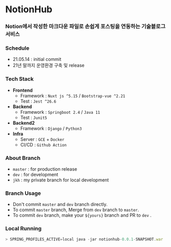 # NotionHub

### Notion에서 작성한 마크다운 파일로 손쉽게 포스팅을 연동하는 기술블로그 서비스

### Schedule

- 21.05.14 : initial commit
- 21년 말까지 운영환경 구축 및 release

### Tech Stack

- **Frontend**
    - Framework : `Nuxt js ^5.15` / `Bootstrap-vue ^2.21`
    - Test : `Jest ^26.6`
- **Backend**
    - Framework : `Springboot 2.4` / `Java 11`
    - Test : `Junit5`
- **Backend2**
    - Framework : `Django` / `Python3`
- **Infra**
    - Server : `GCE` + `Docker`
    - CI/CD : `Github Action`

### About Branch

- `master` : for production release
- `dev` : for development
- `jkh` : my private branch for local development

### Branch Usage

- Don't commit `master` and `dev` branch directly.
- To commit `master` branch, Merge from `dev` branch to `master`.
- To commit `dev` branch, make your `${yours}` branch and PR to `dev` .

### Local Running

```jsx
> SPRING_PROFILES_ACTIVE=local java -jar notionhub-0.0.1-SNAPSHOT.war
```
